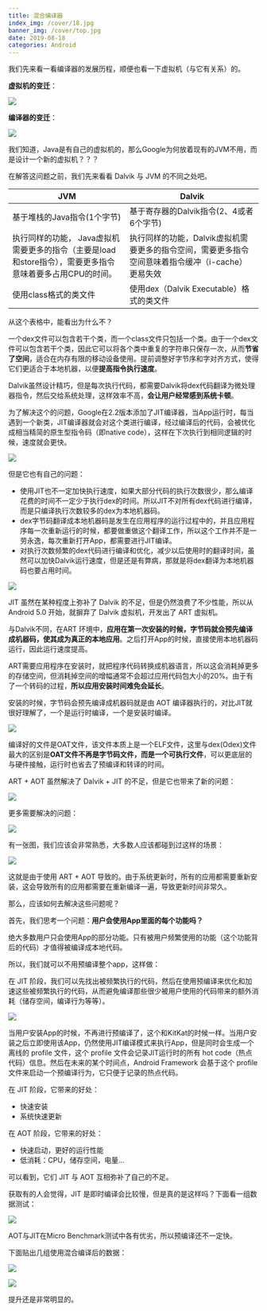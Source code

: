 ```yaml
---
title: 混合编译器
index_img: /cover/18.jpg
banner_img: /cover/top.jpg
date: 2019-08-18
categories: Android
---
```





我们先来看一看编译器的发展历程，顺便也看一下虚拟机（与它有关系）的。

**虚拟机的变迁**：

![](https://github.com/aprz512/pic4aprz512/blob/master/Blog/Android-%E9%AB%98%E7%BA%A7/%E6%B7%B7%E5%90%88%E7%BC%96%E8%AF%91%E5%99%A8/%E5%9B%BE%E7%89%871.png?raw=true)



**编译器的变迁**：

![](https://github.com/aprz512/pic4aprz512/blob/master/Blog/Android-%E9%AB%98%E7%BA%A7/%E6%B7%B7%E5%90%88%E7%BC%96%E8%AF%91%E5%99%A8/%E5%9B%BE%E7%89%872.png?raw=true)



我们知道，Java是有自己的虚拟机的，那么Google为何放着现有的JVM不用，而是设计一个新的虚拟机？？？

在解答这问题之前，我们先来看看 Dalvik 与 JVM 的不同之处吧。

| JVM                                                          | Dalvik                                                       |
| ------------------------------------------------------------ | ------------------------------------------------------------ |
| 基于堆栈的Java指令(1个字节)                                  | 基于寄存器的Dalvik指令(2、4或者6个字节)                      |
| 执行同样的功能， Java虚拟机需要更多的指令（主要是load和store指令），需要更多指令意味着要多占用CPU的时间。 | 执行同样的功能，Dalvik虚拟机需要更多的指令空间，需要更多指令空间意味着指令缓冲（i-cache）更易失效 |
| 使用class格式的类文件                                        | 使用dex（Dalvik Executable）格式的类文件                     |

从这个表格中，能看出为什么不？

一个dex文件可以包含若干个类，而一个class文件只包括一个类。由于一个dex文件可以包含若干个类，因此它可以将各个类中重复的字符串只保存一次，从而**节省了空间**，适合在内存有限的移动设备使用。提前调整好字节序和字对齐方式，使得它们更适合于本地机器，以便**提高指令执行速度**。



Dalvik虽然设计精巧，但是每次执行代码，都需要Dalvik将dex代码翻译为微处理器指令，然后交给系统处理，这样效率不高，**会让用户经常感到系统卡顿**。

为了解决这个的问题，Google在2.2版本添加了JIT编译器，当App运行时，每当遇到一个新类，JIT编译器就会对这个类进行编译，经过编译后的代码，会被优化成相当精简的原生型指令码（即native code），这样在下次执行到相同逻辑的时候，速度就会更快。

![](https://github.com/aprz512/pic4aprz512/blob/master/Blog/Android-%E9%AB%98%E7%BA%A7/%E6%B7%B7%E5%90%88%E7%BC%96%E8%AF%91%E5%99%A8/%E5%9B%BE%E7%89%873.png?raw=true)

但是它也有自己的问题：

- 使用JIT也不一定加快执行速度，如果大部分代码的执行次数很少，那么编译花费的时间不一定少于执行dex的时间。所以JIT不对所有dex代码进行编译，而是只编译执行次数较多的dex为本地机器码。
- dex字节码翻译成本地机器码是发生在应用程序的运行过程中的，并且应用程序每一次重新运行的时候，都要做重做这个翻译工作，所以这个工作并不是一劳永逸，每次重新打开App，都需要进行JIT编译。
- 对执行次数频繁的dex代码进行编译和优化，减少以后使用时的翻译时间，虽然可以加快Dalvik运行速度，但是还是有弊病，那就是将dex翻译为本地机器码也要占用时间。

![](https://github.com/aprz512/pic4aprz512/blob/master/Blog/Android-%E9%AB%98%E7%BA%A7/%E6%B7%B7%E5%90%88%E7%BC%96%E8%AF%91%E5%99%A8/%E5%9B%BE%E7%89%874.png?raw=true)



JIT 虽然在某种程度上弥补了 Dalvik 的不足，但是仍然浪费了不少性能，所以从 Android 5.0 开始，就摒弃了 Dalvik 虚拟机，开发出了 ART 虚拟机。



与Dalvik不同，在ART 环境中，**应用在第一次安装的时候，字节码就会预先编译成机器码，使其成为真正的本地应用**。之后打开App的时候，直接使用本地机器码运行，因此运行速度提高。

ART需要应用程序在安装时，就把程序代码转换成机器语言，所以这会消耗掉更多的存储空间，但消耗掉空间的增幅通常不会超过应用代码包大小的20%。由于有了一个转码的过程，**所以应用安装时间难免会延长**。

安装的时候，字节码会预先编译成机器码就是由 AOT 编译器执行的，对比JIT就很好理解了，一个是运行时编译，一个是安装时编译。

![](https://github.com/aprz512/pic4aprz512/blob/master/Blog/Android-%E9%AB%98%E7%BA%A7/%E6%B7%B7%E5%90%88%E7%BC%96%E8%AF%91%E5%99%A8/%E5%9B%BE%E7%89%875.png?raw=true)

编译好的文件是OAT文件，该文件本质上是一个ELF文件，这里与dex(Odex)文件最大的区别是**OAT文件不再是字节码文件，而是一个可执行文件**，可以更底层的与硬件接触，运行时也省去了预编译和转译的时间。

ART + AOT 虽然解决了 Dalvik + JIT 的不足，但是它也带来了新的问题：

![](https://github.com/aprz512/pic4aprz512/blob/master/Blog/Android-%E9%AB%98%E7%BA%A7/%E6%B7%B7%E5%90%88%E7%BC%96%E8%AF%91%E5%99%A8/%E5%9B%BE%E7%89%876.png?raw=true)

更多需要解决的问题：

![](https://github.com/aprz512/pic4aprz512/blob/master/Blog/Android-%E9%AB%98%E7%BA%A7/%E6%B7%B7%E5%90%88%E7%BC%96%E8%AF%91%E5%99%A8/%E5%9B%BE%E7%89%877.png?raw=true)

有一张图，我们应该会非常熟悉，大多数人应该都碰到过这样的场景：

![](https://github.com/aprz512/pic4aprz512/blob/master/Blog/Android-%E9%AB%98%E7%BA%A7/%E6%B7%B7%E5%90%88%E7%BC%96%E8%AF%91%E5%99%A8/%E5%9B%BE%E7%89%878.png?raw=true)

这就是由于使用 ART + AOT 导致的。由于系统更新时，所有的应用都需要重新安装，这会导致所有的应用都需要在重新编译一遍，导致更新时间非常久。



那么，应该如何去解决这些问题呢？

首先，我们思考一个问题：**用户会使用App里面的每个功能吗？**

绝大多数用户只会使用App的部分功能。只有被用户频繁使用的功能（这个功能背后的代码）才值得被编译成本地代码。

所以，我们就可以不用预编译整个app，这样做：

在 JIT 阶段，我们可以先找出被频繁执行的代码，然后在使用预编译来优化和加速这些被频繁执行的代码，从而避免编译那些很少被用户使用的代码带来的额外消耗（储存空间，编译行为等等）。

![](https://github.com/aprz512/pic4aprz512/blob/master/Blog/Android-%E9%AB%98%E7%BA%A7/%E6%B7%B7%E5%90%88%E7%BC%96%E8%AF%91%E5%99%A8/%E5%9B%BE%E7%89%879.png?raw=true)



当用户安装App的时候，不再进行预编译了，这个和KitKat的时候一样。当用户安装之后立即使用该App，仍然使用JIT编译模式来执行App，但是同时会生成一个离线的 profile 文件，这个 profile 文件会记录JIT运行时的所有 hot code（热点代码）信息。然后在未来的某个时间点，Android Framework 会基于这个 profile 文件来启动一个预编译行为，它只便于记录的热点代码。

在 JIT 阶段，它带来的好处：

- 快速安装
- 系统快速更新

在 AOT 阶段，它带来的好处：

- 快速启动，更好的运行性能
- 低消耗：CPU，储存空间，电量…

可以看到，它们 JIT 与 AOT 互相弥补了自己的不足。

获取有的人会觉得，JIT 是即时编译会比较慢，但是真的是这样吗？下面看一组数据测试：

![](https://github.com/aprz512/pic4aprz512/blob/master/Blog/Android-%E9%AB%98%E7%BA%A7/%E6%B7%B7%E5%90%88%E7%BC%96%E8%AF%91%E5%99%A8/%E5%9B%BE%E7%89%8710.png?raw=true)

AOT与JIT在Micro Benchmark测试中各有优劣，所以预编译还不一定快。



下面贴出几组使用混合编译后的数据：

![](https://github.com/aprz512/pic4aprz512/blob/master/Blog/Android-%E9%AB%98%E7%BA%A7/%E6%B7%B7%E5%90%88%E7%BC%96%E8%AF%91%E5%99%A8/%E5%9B%BE%E7%89%8711.png?raw=true)



![](https://github.com/aprz512/pic4aprz512/blob/master/Blog/Android-%E9%AB%98%E7%BA%A7/%E6%B7%B7%E5%90%88%E7%BC%96%E8%AF%91%E5%99%A8/%E5%9B%BE%E7%89%8712.png?raw=true)

提升还是非常明显的。

